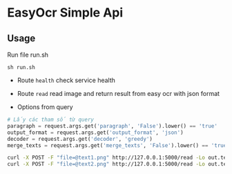 # EasyOcr Simple Api

## Usage

Run file run.sh

    sh run.sh

- Route `health` check service health
- Route `read` read image and return result from easy ocr with json format

- Options from query

```python
# Lấy các tham số từ query
paragraph = request.args.get('paragraph', 'False').lower() == 'true'
output_format = request.args.get('output_format', 'json')
decoder = request.args.get('decoder', 'greedy')
merge_texts = request.args.get('merge_texts', 'False').lower() == 'true'
```

```bash
curl -X POST -F "file=@text1.png" http://127.0.0.1:5000/read -Lo out.text1.json
curl -X POST -F "file=@text2.png" http://127.0.0.1:5000/read -Lo out.text2.json
```